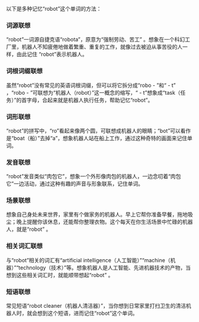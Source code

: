 以下是多种记忆“robot”这个单词的方法：

### 词源联想
“robot”一词源自捷克语“robota”，原意为“强制劳动、苦工” 。想象在一个科幻工厂里，机器人不知疲倦地做着繁重、重复的工作，就像过去被迫从事苦役的人一样，由此记住 “robot”表示机器人。

### 词根词缀联想
虽然“robot”没有常见的英语词根词缀，但可以将它拆分成“robo - ”和“ - t” ，“robo - ”可联想为“机器人（robot）”这一概念的缩写，“ - t”想象成“task（任务）”的首字母，合起来就是机器人执行任务，帮助记忆“robot”。

### 词形联想
“robot”的拼写中，“ro”看起来像两个圆，可联想成机器人的眼睛；“bot”可以看作是“boat（船）”去掉“a”，想象机器人站在船上工作，通过这种奇特的画面来记住单词。

### 发音联想
“robot”发音类似“肉包它”，想象一个外形像肉包的机器人，一边念叨着“肉包它”一边活动，通过这种有趣的声音与形象联系，记住单词。

### 场景联想
想象自己身处未来世界，家里有个做家务的机器人。早上它帮你准备早餐，拖地吸尘；晚上提醒你该休息，还能帮你整理衣物。这个每天在你生活场景中忙碌的机器人，就是“robot” 。

### 相关词汇联想
与“robot”相关的词汇有“artificial intelligence（人工智能）”“machine（机器）”“technology（技术）”等。想象机器人是人工智能、先进机器技术的产物，当想到这些相关词汇时，就能顺带想起“robot” 。

### 短语联想
常见短语“robot cleaner（机器人清洁器）”，当你想到日常家里打扫卫生的清洁机器人时，就会想到这个短语，进而记住“robot”这个单词。 